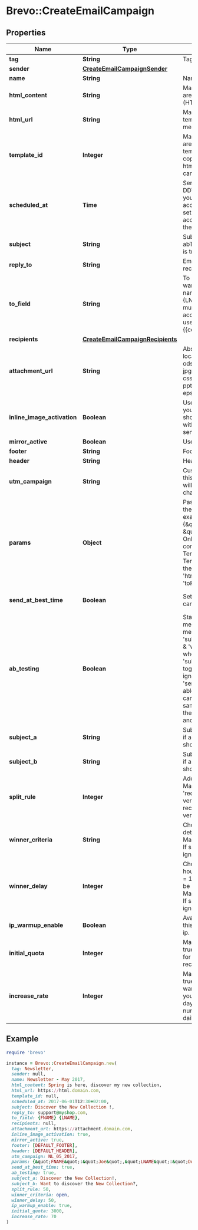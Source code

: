 # Brevo::CreateEmailCampaign

## Properties

| Name | Type | Description | Notes |
| ---- | ---- | ----------- | ----- |
| **tag** | **String** | Tag of the campaign | [optional] |
| **sender** | [**CreateEmailCampaignSender**](CreateEmailCampaignSender.md) |  |  |
| **name** | **String** | Name of the campaign |  |
| **html_content** | **String** | Mandatory if htmlUrl and templateId are empty. Body of the message (HTML) | [optional] |
| **html_url** | **String** | Mandatory if htmlContent and templateId are empty. Url to the message (HTML) | [optional] |
| **template_id** | **Integer** | Mandatory if htmlContent and htmlUrl are empty. Id of the transactional email template with status &#39;active&#39;. Used to copy only its content fetched from htmlContent/htmlUrl to an email campaign for RSS feature. | [optional] |
| **scheduled_at** | **Time** | Sending UTC date-time (YYYY-MM-DDTHH:mm:ss.SSSZ). Prefer to pass your timezone in date-time format for accurate result. If sendAtBestTime is set to true, your campaign will be sent according to the date passed (ignoring the time part). | [optional] |
| **subject** | **String** | Subject of the campaign. Mandatory if abTesting is false. Ignored if abTesting is true. | [optional] |
| **reply_to** | **String** | Email on which the campaign recipients will be able to reply to | [optional] |
| **to_field** | **String** | To personalize the «To» Field. If you want to include the first name and last name of your recipient, add {FNAME} {LNAME}. These contact attributes must already exist in your SendinBlue account. If input parameter &#39;params&#39; used please use {{contact.FNAME}} {{contact.LNAME}} for personalization | [optional] |
| **recipients** | [**CreateEmailCampaignRecipients**](CreateEmailCampaignRecipients.md) |  | [optional] |
| **attachment_url** | **String** | Absolute url of the attachment (no local file). Extension allowed: xlsx, xls, ods, docx, docm, doc, csv, pdf, txt, gif, jpg, jpeg, png, tif, tiff, rtf, bmp, cgm, css, shtml, html, htm, zip, xml, ppt, pptx, tar, ez, ics, mobi, msg, pub and eps | [optional] |
| **inline_image_activation** | **Boolean** | Use true to embedded the images in your email. Final size of the email should be less than 4MB. Campaigns with embedded images can not be sent to more than 5000 contacts | [optional][default to false] |
| **mirror_active** | **Boolean** | Use true to enable the mirror link | [optional] |
| **footer** | **String** | Footer of the email campaign | [optional] |
| **header** | **String** | Header of the email campaign | [optional] |
| **utm_campaign** | **String** | Customize the utm_campaign value. If this field is empty, the campaign name will be used. Only alphanumeric characters and spaces are allowed | [optional] |
| **params** | **Object** | Pass the set of attributes to customize the type classic campaign. For example, {\&quot;FNAME\&quot;:\&quot;Joe\&quot;, \&quot;LNAME\&quot;:\&quot;Doe\&quot;}. Only available if &#39;type&#39; is &#39;classic&#39;. It&#39;s considered only if campaign is in New Template Language format. The New Template Language is dependent on the values of &#39;subject&#39;, &#39;htmlContent/htmlUrl&#39;, &#39;sender.name&#39; &amp; &#39;toField&#39; | [optional] |
| **send_at_best_time** | **Boolean** | Set this to true if you want to send your campaign at best time. | [optional][default to false] |
| **ab_testing** | **Boolean** | Status of A/B Test. abTesting &#x3D; false means it is disabled, &amp; abTesting &#x3D; true means it is enabled. &#39;subjectA&#39;, &#39;subjectB&#39;, &#39;splitRule&#39;, &#39;winnerCriteria&#39; &amp; &#39;winnerDelay&#39; will be considered when abTesting is set to true. &#39;subjectA&#39; &amp; &#39;subjectB&#39; are mandatory together &amp; &#39;subject&#39; if passed is ignored. Can be set to true only if &#39;sendAtBestTime&#39; is &#39;false&#39;. You will be able to set up two subject lines for your campaign and send them to a random sample of your total recipients. Half of the test group will receive version A, and the other half will receive version B | [optional][default to false] |
| **subject_a** | **String** | Subject A of the campaign. Mandatory if abTesting &#x3D; true. subjectA &amp; subjectB should have unique value | [optional] |
| **subject_b** | **String** | Subject B of the campaign. Mandatory if abTesting &#x3D; true. subjectA &amp; subjectB should have unique value | [optional] |
| **split_rule** | **Integer** | Add the size of your test groups. Mandatory if abTesting &#x3D; true &amp; &#39;recipients&#39; is passed. We&#39;ll send version A and B to a random sample of recipients, and then the winning version to everyone else | [optional] |
| **winner_criteria** | **String** | Choose the metrics that will determinate the winning version. Mandatory if &#39;splitRule&#39; &gt;&#x3D; 1 and &lt; 50. If splitRule &#x3D; 50, &#39;winnerCriteria&#39; is ignored if passed | [optional] |
| **winner_delay** | **Integer** | Choose the duration of the test in hours. Maximum is 7 days, pass 24*7 &#x3D; 168 hours. The winning version will be sent at the end of the test. Mandatory if &#39;splitRule&#39; &gt;&#x3D; 1 and &lt; 50. If splitRule &#x3D; 50, &#39;winnerDelay&#39; is ignored if passed | [optional] |
| **ip_warmup_enable** | **Boolean** | Available for dedicated ip clients. Set this to true if you wish to warm up your ip. | [optional][default to false] |
| **initial_quota** | **Integer** | Mandatory if ipWarmupEnable is set to true. Set an initial quota greater than 1 for warming up your ip. We recommend you set a value of 3000. | [optional] |
| **increase_rate** | **Integer** | Mandatory if ipWarmupEnable is set to true. Set a percentage increase rate for warming up your ip. We recommend you set the increase rate to 30% per day. If you want to send the same number of emails every day, set the daily increase value to 0%. | [optional] |

## Example

```ruby
require 'brevo'

instance = Brevo::CreateEmailCampaign.new(
  tag: Newsletter,
  sender: null,
  name: Newsletter - May 2017,
  html_content: Spring is here, discover my new collection,
  html_url: https://html.domain.com,
  template_id: null,
  scheduled_at: 2017-06-01T12:30+02:00,
  subject: Discover the New Collection !,
  reply_to: support@myshop.com,
  to_field: {FNAME} {LNAME},
  recipients: null,
  attachment_url: https://attachment.domain.com,
  inline_image_activation: true,
  mirror_active: true,
  footer: [DEFAULT_FOOTER],
  header: [DEFAULT_HEADER],
  utm_campaign: NL_05_2017,
  params: {&quot;FNAME&quot;:&quot;Joe&quot;,&quot;LNAME&quot;:&quot;Doe&quot;},
  send_at_best_time: true,
  ab_testing: true,
  subject_a: Discover the New Collection!,
  subject_b: Want to discover the New Collection?,
  split_rule: 50,
  winner_criteria: open,
  winner_delay: 50,
  ip_warmup_enable: true,
  initial_quota: 3000,
  increase_rate: 70
)
```

